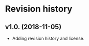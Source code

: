 Revision history
===================

v1.0. (2018-11-05)
--------------------

* Adding revision history and license.
